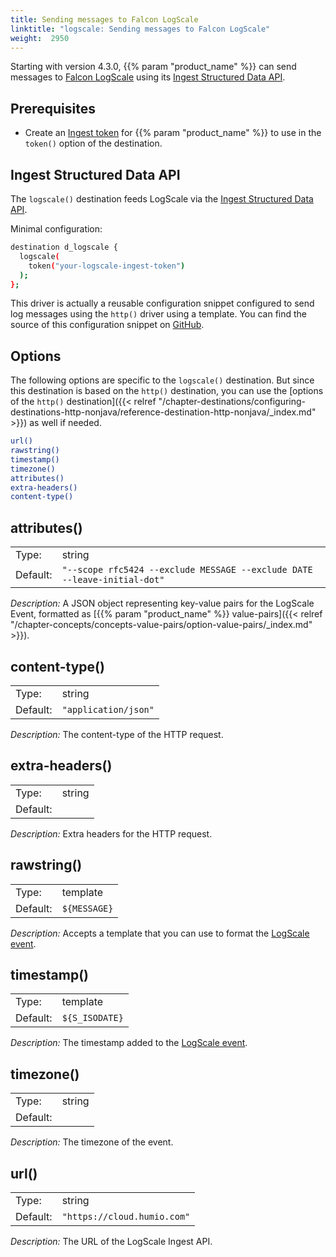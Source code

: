```yaml
---
title: Sending messages to Falcon LogScale
linktitle: "logscale: Sending messages to Falcon LogScale"
weight:  2950
---
```


Starting with version 4.3.0, {{% param "product_name" %}} can send messages to [Falcon LogScale](https://library.humio.com/) using its [Ingest Structured Data API](https://library.humio.com/integrations/api-ingest.html#api-ingest-structured-data).

## Prerequisites

- Create an [Ingest token](https://library.humio.com/falcon-logscale-self-hosted/ingesting-data-tokens.html) for {{% param "product_name" %}} to use in the `token()` option of the destination. <!-- FIXME When creating the token, [set/do not set a parser](https://library.humio.com/data-analysis/parsers-assigning-to-ingest-tokens.html) for the token. -->

## Ingest Structured Data API

The `logscale()` destination feeds LogScale via the [Ingest Structured Data API](https://library.humio.com/integrations/api-ingest.html#api-ingest-structured-data).

Minimal configuration:

```sh
destination d_logscale {
  logscale(
    token("your-logscale-ingest-token")
  );
};
```

This driver is actually a reusable configuration snippet configured to send log messages using the `http()` driver using a template. You can find the source of this configuration snippet on [GitHub](https://github.com/syslog-ng/syslog-ng/blob/master/scl/logscale/logscale.conf).

## Options

The following options are specific to the `logscale()` destination. But since this destination is based on the `http()` destination, you can use the [options of the `http()` destination]({{< relref "/chapter-destinations/configuring-destinations-http-nonjava/reference-destination-http-nonjava/_index.md" >}}) as well if needed.
<!-- FIXME xinclude the http options instead of just linking them -->

```sh
url()
rawstring()
timestamp()
timezone()
attributes()
extra-headers()
content-type()
```

## attributes()

|          |                            |
| -------- | -------------------------- |
| Type:    | string |
| Default: | `"--scope rfc5424 --exclude MESSAGE --exclude DATE --leave-initial-dot"` |

*Description:* A JSON object representing key-value pairs for the LogScale Event, formatted as [{{% param "product_name" %}} value-pairs]({{< relref "/chapter-concepts/concepts-value-pairs/option-value-pairs/_index.md" >}}).

## content-type()

|          |                            |
| -------- | -------------------------- |
| Type:    | string |
| Default: | `"application/json"` |

*Description:* The content-type of the HTTP request.

## extra-headers()

|          |                            |
| -------- | -------------------------- |
| Type:    | string |
| Default: |  |

*Description:* Extra headers for the HTTP request.

## rawstring()

|          |                            |
| -------- | -------------------------- |
| Type:    | template |
| Default: | `${MESSAGE}` |

*Description:* Accepts a template that you can use to format the [LogScale event](https://library.humio.com/integrations/api-ingest.html#api-ingest-more-events).

## timestamp()

|          |                            |
| -------- | -------------------------- |
| Type:    | template |
| Default: | `${S_ISODATE}` |

*Description:* The timestamp added to the [LogScale event](https://library.humio.com/integrations/api-ingest.html#api-ingest-more-events).

## timezone()

|          |                            |
| -------- | -------------------------- |
| Type:    | string |
| Default: |  |

*Description:* The timezone of the event.

## url()

|          |                            |
| -------- | -------------------------- |
| Type:    | string |
| Default: | `"https://cloud.humio.com"` |

*Description:* The URL of the LogScale Ingest API.

